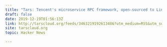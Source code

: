 ```yaml
---
title: "Tars: Tencent's microservice RPC framework, open-sourced to Linux Foundation"
draft: false
date: 2019-12-19T01:56:13Z
link: http://tarscloud.org/feeds/3463219192613486?utm_medium=RSS&utm_source=hune
site: tarscloud.org
topic: Hacker News  

---
```

